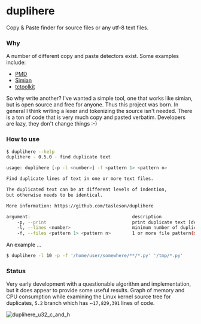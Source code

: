 # duplihere
Copy & Paste finder for source files or any utf-8 text files.


### Why

A number of different copy and paste detectors exist.  Some examples include:

* [PMD](https://pmd.github.io/)
* [Simian](http://www.harukizaemon.com/simian/)
* [tctoolkit](https://bitbucket.org/nitinbhide/tctoolkit/src/default/)

So why write another?  I've wanted a simple tool, one that works like simian,
but is open source and free for anyone. Thus this project was born.  In
general I think writing a lexer and tokenizing the source isn't needed.
There is a ton of code that is very much copy and pasted verbatim.
Developers are lazy, they don't change things :-)

### How to use

```bash
$ duplihere --help
duplihere - 0.5.0 - find duplicate text

usage: duplihere [-p -l <number>] -f <pattern 1> <pattern n> 

Find duplicate lines of text in one or more text files.

The duplicated text can be at different levels of indention,
but otherwise needs to be identical.

More information: https://github.com/tasleson/duplihere

argument:                                      description
    -p, --print                                print duplicate text [default: false]
    -l, --lines <number>                       minimum number of duplicate lines [default: 6]
    -f, --files <pattern 1> <pattern n>        1 or more file pattern(s), eg. "**/*.[h|c]" "*.py" [required]

```

An example ...
```bash
$ duplihere -l 10 -p -f '/home/user/somewhere/**/*.py' '/tmp/*.py'
```


### Status

Very early development with a questionable algorithm and implementation,
but it does appear to provide some useful results.  Graph of memory and CPU
consumption while examining the Linux kernel source tree for duplicates,
`5.2` branch which has ~`17,829,391` lines of code.

![duplihere_u32_c_and_h](https://user-images.githubusercontent.com/2520480/70397200-cd38c680-19d5-11ea-84d8-191ec65fa9c7.png)
